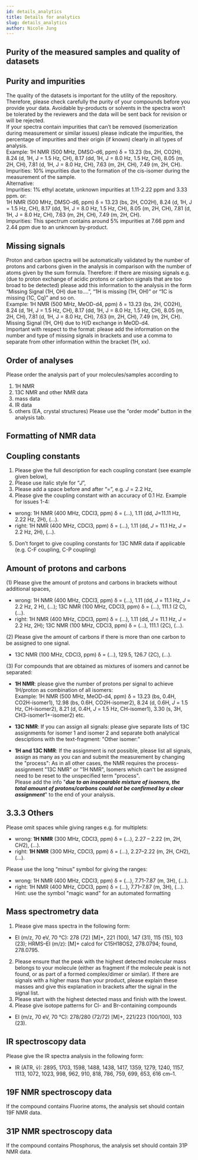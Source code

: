```yaml
---
id: details_analytics
title: Details for analytics
slug: details_analytics
author: Nicole Jung
---
```


## Purity of the measured samples and quality of datasets
## Purity and impurities

The quality of the datasets is important for the utility of the repository. Therefore, please check carefully the purity of your compounds before you provide your data. Avoidable by-products or solvents in the spectra won’t be tolerated by the reviewers and the data will be sent back for revision or will be rejected. <!--truncate-->  
If your spectra contain impurities that can’t be removed (isomerization during measurement or similar issues) please indicate the impurities, the percentage of impurities and their origin (if known) clearly in all types of analysis.  
Example: 1H NMR (500 MHz, DMSO-d6, ppm) δ = 13.23 (bs, 2H, CO2H), 8.24 (d, 1H, J = 1.5 Hz, CH), 8.17 (dd, 1H, J = 8.0 Hz, 1.5 Hz, CH), 8.05 (m, 2H, CH), 7.81 (d, 1H, J = 8.0 Hz, CH), 7.63 (m, 2H, CH), 7.49 (m, 2H, CH).   
Impurities: 10% impurities due to the formation of the cis-isomer during the measurement of the sample.   
Alternative:   
Impurities: 1% ethyl acetate, unknown impurities at 1.11-2.22 ppm and 3.33 ppm.
or:   
1H NMR (500 MHz, DMSO-d6, ppm) δ = 13.23 (bs, 2H, CO2H), 8.24 (d, 1H, J = 1.5 Hz, CH), 8.17 (dd, 1H, J = 8.0 Hz, 1.5 Hz, CH), 8.05 (m, 2H, CH), 7.81 (d, 1H, J = 8.0 Hz, CH), 7.63 (m, 2H, CH), 7.49 (m, 2H, CH).  
Impurities: This spectrum contains around 5% impurities at 7.66 ppm and 2.44 ppm due to an unknown by-product.

## Missing signals 

Proton and carbon spectra will be automatically validated by the number of protons and carbons given in the analysis in comparison with the number of atoms given by the sum formula. Therefore: if there are missing signals e.g. (due to proton exchange of acidic protons or carbon signals that are too broad to be detected) please add this information to the analysis in the form “Missing Signal (1H, OH) due to....”, “1H is missing (1H, OH)” or “1C is missing (1C, Cq)” and so on.  
Example: 1H NMR (500 MHz, MeOD-d4, ppm) δ = 13.23 (bs, 2H, CO2H), 8.24 (d, 1H, J = 1.5 Hz, CH), 8.17 (dd, 1H, J = 8.0 Hz, 1.5 Hz, CH), 8.05 (m, 2H, CH), 7.81 (d, 1H, J = 8.0 Hz, CH), 7.63 (m, 2H, CH), 7.49 (m, 2H, CH). Missing Signal (1H, OH) due to H/D exchange in MeOD-d4.  
Important with respect to the format: please add the information on the number and type of missing signals in brackets and use a comma to separate from other information within the bracket (1H, xx). 

## Order of analyses
Please order the analysis part of your molecules/samples according to 
1. 1H NMR
2. 13C NMR and other NMR data
3. mass data
4. IR data
5. others (EA, crystal structures)
Please use the “order mode” button in the analysis tab. 

## Formatting of NMR data

## Coupling constants
1. Please give the full description for each coupling constant (see example given below),
2. Please use italic style for “<i>J</i>”,
3. Please add a space before and after “=”, e.g. <i>J</i> = 2.2 Hz,
4. Please give the coupling constant with an accuracy of 0.1 Hz.
Example for issues 1-4: 
- wrong: 1H NMR (400 MHz, CDCl3, ppm) δ = (...), 1.11 (dd, J=11.11 Hz, 2.22 Hz, 2H), (...).  
- right: 1H NMR (400 MHz, CDCl3, ppm) δ = (...), 1.11 (dd, <i>J</i> = 11.1 Hz, <i>J</i> = 2.2 Hz, 2H), (...).
5. Don’t forget to give coupling constants for 13C NMR data if applicable (e.g. C-F coupling, C-P coupling)

## Amount of protons and carbons
(1) Please give the amount of protons and carbons in brackets without additional spaces,  
- wrong: 1H NMR (400 MHz, CDCl3, ppm) δ = (...), 1.11 (dd, <i>J</i> = 11.1 Hz, <i>J</i> = 2.2 Hz, 2 H), (...); 13C NMR (100 MHz, CDCl3, ppm) δ = (...), 111.1 (2 C), (...).
- right: 1H NMR (400 MHz, CDCl3, ppm) δ = (...), 1.11 (dd, <i>J</i> = 11.1 Hz, <i>J</i> = 2.2 Hz, 2H); 13C NMR (100 MHz, CDCl3, ppm) δ = (...), 111.1 (2C), (...).


(2) Please give the amount of carbons if there is more than one carbon to be assigned to one signal. 
- 13C NMR (100 MHz, CDCl3, ppm) δ = (...), 129.5, 126.7 (2C), (...).

(3) For compounds that are obtained as mixtures of isomers and cannot be separated:      
- <b>1H NMR</b>: please give the number of protons per signal to achieve 1H/proton as combination of all isomers:<br> 
Example: 1H NMR (500 MHz, MeOD-d4, ppm) δ = 13.23 (bs, 0.4H, CO2H-isomer1), 12.98 (bs, 0.6H, CO2H-isomer2), 8.24 (d, 0.6H, <i>J</i> = 1.5 Hz, CH-isomer2), 8.21 (d, 0.4H, <i>J</i> = 1.5 Hz, CH-isomer1), 3.30 (s, 3H, CH3-isomer1+-isomer2) etc. 

- <b>13C NMR</b>: If you can assign all signals: please give separate lists of 13C assignments for isomer 1 and isomer 2 and separate both analytical desciptions with the text-fragment: "Other isomer:" 

- <b>1H and 13C NMR</b>: If the assignment is not possible, please list all signals, assign as many as you can and submit the measurement by changing the "process": As in all other cases, the NMR requires the process-assignment "13C NMR" or "1H NMR", Isomers which can't be assigned need to be reset to the unspecified term "process".  
Please add the info "<b>_due to an inseparable mixture of isomers, the total amount of protons/carbons could not be confirmed by a clear assignment_</b>" to the end of your analysis.

## 3.3.3 Others

Please omit spaces while giving ranges e.g. for multiplets:  
- wrong: <b>1H NMR</b> (300 MHz, CDCl3, ppm) δ = (...), 2.27 – 2.22 (m, 2H, C<i>H</i>2), (...).
- right: <b>1H NMR</b> (300 MHz, CDCl3, ppm) δ = (...), 2.27–2.22 (m, 2H, C<i>H</i>2), (...).  

Please use the long “minus” symbol for giving the ranges:  
- wrong: 1H NMR (400 MHz, CDCl3, ppm) δ = (...), 7.71-7.87 (m, 3H), (...).  
- right: 1H NMR (400 MHz, CDCl3, ppm) δ = (...), 7.71–7.87 (m, 3H), (...).  
Hint: use the symbol "magic wand" for an automated formatting 

## Mass spectrometry data 

1. Please give mass spectra in the following form:
- EI (m/z, 70 eV, 70 °C): 278 (72) [M]+, 221 (100), 147 (31), 115 (15), 103 (23); HRMS–EI (m/z): [M]+ calcd for C15H18OS2, 278.0794; found, 278.0795.
2. Please ensure that the peak with the highest detected molecular mass belongs to your molecule (either as fragment if the molecule peak is not found, or as part of a formed complex/dimer or similar). If there are signals with a higher mass than your product, please explain these masses and give this explanation in brackets after the signal in the signal list. 
3. Please start with the highest detected mass and finish with the lowest. 
4. Please give isotope patterns for Cl- and Br-containing compounds
- EI (m/z, 70 eV, 70 °C): 278/280 (72/72) [M]+, 221/223 (100/100), 103 (23).

## IR spectroscopy data

Please give the IR spectra analysis in the following form:  
- IR (ATR, ṽ): 2895, 1703, 1598, 1488, 1438, 1417, 1359, 1279, 1240, 1157, 1113, 1072, 1023, 998, 962, 910, 818, 786, 759, 699, 653, 616 cm–1.

## 19F NMR spectroscopy data
If the compound contains Fluorine atoms, the analysis set should contain 19F NMR data.

## 31P NMR spectroscopy data
If the compound contains Phosphorus, the analysis set should contain 31P NMR data.
